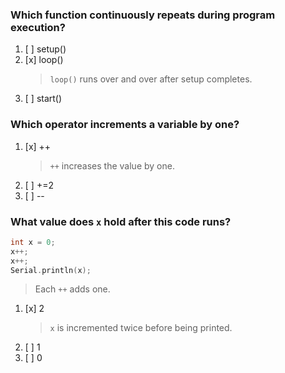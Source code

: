 ### Which function continuously repeats during program execution?
1. [ ] setup()
1. [x] loop()
    > `loop()` runs over and over after setup completes.
1. [ ] start()

### Which operator increments a variable by one?
1. [x] ++
    > `++` increases the value by one.
1. [ ] +=2
1. [ ] --

### What value does `x` hold after this code runs?
```cpp
int x = 0;
x++;
x++;
Serial.println(x);
```
> Each `++` adds one.
1. [x] 2
    > `x` is incremented twice before being printed.
1. [ ] 1
1. [ ] 0
